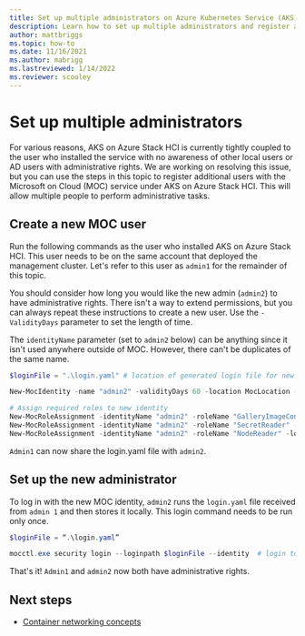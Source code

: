 ```yaml
---
title: Set up multiple administrators on Azure Kubernetes Service (AKS) on Azure Stack HCI
description: Learn how to set up multiple administrators and register additional users with the Microsoft on Cloud (MOC) service on AKS on Azure Stack HCI.
author: mattbriggs
ms.topic: how-to
ms.date: 11/16/2021
ms.author: mabrigg 
ms.lastreviewed: 1/14/2022
ms.reviewer: scooley
---
```


# Set up multiple administrators

For various reasons, AKS on Azure Stack HCI is currently tightly coupled to the user who installed the service with no awareness of other local users or AD users with administrative rights. We are working on resolving this issue, but you can use the steps in this topic to register additional users with the Microsoft on Cloud (MOC) service under AKS on Azure Stack HCI. This will allow multiple people to perform administrative tasks.

## Create a new MOC user

Run the following commands as the user who installed AKS on Azure Stack HCI. This user needs to be on the same account that deployed the management cluster. Let's refer to this user as `admin1` for the remainder of this topic.

You should consider how long you would like the new admin (`admin2`) to have administrative rights. There isn't a way to extend permissions, but you can always repeat these instructions to create a new user. Use the `-ValidityDays` parameter to set the length of time.

The `identityName` parameter (set to `admin2` below) can be anything since it isn't used anywhere outside of MOC. However, there can't be duplicates of the same name.

``` PowerShell
$loginFile = ".\login.yaml" # location of generated login file for new identity

New-MocIdentity -name "admin2" -validityDays 60 -location MocLocation -outfile $loginFile # create new identity with chosen name

# Assign required roles to new identity
New-MocRoleAssignment -identityName "admin2" -roleName "GalleryImageContributor" -location MocLocation
New-MocRoleAssignment -identityName "admin2" -roleName "SecretReader" -location MocLocation
New-MocRoleAssignment -identityName "admin2" -roleName "NodeReader" -location MocLocation
```

`Admin1` can now share the login.yaml file with `admin2`.

## Set up the new administrator

To log in with the new MOC identity, `admin2` runs the `login.yaml` file received from `admin 1` and then stores it locally. This login command needs to be run only once.

``` PowerShell
$loginFile = “.\login.yaml”

mocctl.exe security login --loginpath $loginFile --identity  # login to new identity
```

That's it! `Admin1` and `admin2` now both have administrative rights.

## Next steps

- [Container networking concepts](./concepts-container-networking.md)
